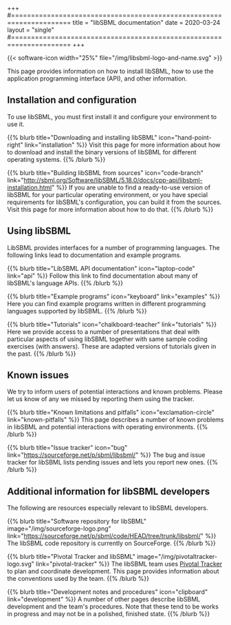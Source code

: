 +++
#=====================================================================
title  = "libSBML documentation"
date   = 2020-03-24
layout = "single"
#=====================================================================
+++

{{< software-icon width="25%" file="/img/libsbml-logo-and-name.svg" >}}

This page provides information on how to install libSBML, how to use the application programming interface (API), and other information.


## Installation and configuration

To use libSBML, you must first install it and configure your environment to use it.

{{% blurb title="Downloading and installing libSBML" icon="hand-point-right" link="installation" %}}
Visit this page for more information about how to download and install the binary versions of libSBML for different operating systems.
{{% /blurb %}}

{{% blurb title="Building libSBML from sources" icon="code-branch" link="http://sbml.org/Software/libSBML/5.18.0/docs/cpp-api/libsbml-installation.html" %}}
If you are unable to find a ready-to-use version of libSBML for your particular operating environment, or you have special requirements for libSBML's configuration, you can build it from the sources.  Visit this page for more information about how to do that.
{{% /blurb %}}


## Using libSBML

LibSBML provides interfaces for a number of programming languages. The following links lead to documentation and example programs.

{{% blurb title="LibSBML API documentation" icon="laptop-code" link="api" %}}
Follow this link to find documentation about many of libSBML's language APIs.
{{% /blurb %}}

{{% blurb title="Example programs" icon="keyboard" link="examples" %}}
Here you can find example programs written in different programming languages supported by libSBML.
{{% /blurb %}}

{{% blurb title="Tutorials" icon="chalkboard-teacher" link="tutorials" %}}
Here we provide access to a number of presentations that deal with particular aspects of using libSBML together with same sample coding exercises (with answers). These are adapted versions of tutorials given in the past.
{{% /blurb %}}


## Known issues

We try to inform users of potential interactions and known problems.  Please let us know of any we missed by reporting them using the tracker.

{{% blurb title="Known limitations and pitfalls" icon="exclamation-circle" link="known-pitfalls" %}}
This page describes a number of known problems in libSBML and potential interactions with operating environments.
{{% /blurb %}}

{{% blurb title="Issue tracker" icon="bug" link="https://sourceforge.net/p/sbml/libsbml/" %}}
The bug and issue tracker for libSBML lists pending issues and lets you report new ones.
{{% /blurb %}}


## Additional information for libSBML developers

The following are resources especially relevant to libSBML developers.

{{% blurb title="Software repository for libSBML" image="/img/sourceforge-logo.png" link="https://sourceforge.net/p/sbml/code/HEAD/tree/trunk/libsbml/" %}}
The libSBML code repository is currently on SourceForge.
{{% /blurb %}}

{{% blurb title="Pivotal Tracker and libSBML" image="/img/pivotaltracker-logo.svg" link="pivotal-tracker" %}}
The libSBML team uses [Pivotal Tracker](http://pivotaltracker.com) to plan and coordinate development.  This page provides information about the conventions used by the team.
{{% /blurb %}}

{{% blurb title="Development notes and procedures" icon="clipboard" link="development" %}}
A number of other pages describe libSBML development and the team's procedures. Note that these tend to be works in progress and may not be in a polished, finished state.
{{% /blurb %}}

